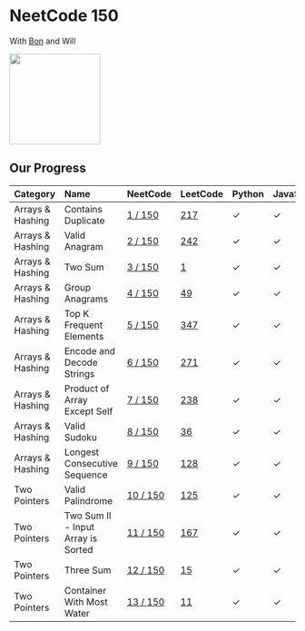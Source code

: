 # NeetCode 150

With [Bon](https://github.com/ethanepiscope/neetcode) and Will

<img src="https://github.com/user-attachments/assets/5d59868e-26a3-47db-abcc-11b7fdde5725" width="160px">

## Our Progress

| Category         | Name                               | NeetCode                                                                  | LeetCode                                                               | Python  | JavaScript |
| :--------------- | :--------------------------------- | :------------------------------------------------------------------------ | :--------------------------------------------------------------------- | :------ | :--------- |
| Arrays & Hashing | Contains Duplicate                 | [1 / 150](https://neetcode.io/problems/top-k-elements-in-list)            | [217](https://leetcode.com/problems/contains-duplicate/)               | &check; | &check;    |
| Arrays & Hashing | Valid Anagram                      | [2 / 150](https://neetcode.io/problems/is-anagram)                        | [242](https://leetcode.com/problems/valid-anagram/)                    | &check; | &check;    |
| Arrays & Hashing | Two Sum                            | [3 / 150](https://neetcode.io/problems/two-integer-sum)                   | [1](https://leetcode.com/problems/two-sum/)                            | &check; | &check;    |
| Arrays & Hashing | Group Anagrams                     | [4 / 150](https://neetcode.io/problems/anagram-groups)                    | [49](https://leetcode.com/problems/group-anagrams/)                    | &check; | &check;    |
| Arrays & Hashing | Top K Frequent Elements            | [5 / 150](https://neetcode.io/problems/top-k-elements-in-list)            | [347](https://leetcode.com/problems/top-k-frequent-elements/)          | &check; | &check;    |
| Arrays & Hashing | Encode and Decode Strings          | [6 / 150](https://neetcode.io/problems/string-encode-and-decode)          | [271](https://leetcode.com/problems/encode-and-decode-strings/)        | &check; | &check;    |
| Arrays & Hashing | Product of Array Except Self       | [7 / 150](https://neetcode.io/problems/products-of-array-discluding-self) | [238](https://leetcode.com/problems/product-of-array-except-self/)     | &check; | &check;    |
| Arrays & Hashing | Valid Sudoku                       | [8 / 150](https://neetcode.io/problems/valid-sudoku)                      | [36](https://leetcode.com/problems/valid-sudoku/)                      | &check; | &check;    |
| Arrays & Hashing | Longest Consecutive Sequence       | [9 / 150](https://neetcode.io/problems/longest-consecutive-sequence)      | [128](https://leetcode.com/problems/longest-consecutive-sequence/)     | &check; | &check;    |
| Two Pointers     | Valid Palindrome                   | [10 / 150](https://neetcode.io/problems/is-palindrome)                    | [125](https://leetcode.com/problems/valid-palindrome/)                 | &check; | &check;    |
| Two Pointers     | Two Sum II - Input Array is Sorted | [11 / 150](https://neetcode.io/problems/two-integer-sum-ii)               | [167](https://leetcode.com/problems/two-sum-ii-input-array-is-sorted/) | &check; | &check;    |
| Two Pointers     | Three Sum                          | [12 / 150](https://neetcode.io/problems/three-integer-sum)                | [15](https://leetcode.com/problems/3sum/)                              | &check; | &check;    |
| Two Pointers     | Container With Most Water          | [13 / 150](https://neetcode.io/problems/max-water-container)              | [11](https://leetcode.com/problems/container-with-most-water/)         | &check; | &check;    |
